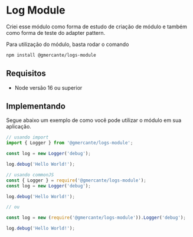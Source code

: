 # Log Module

Criei esse módulo como forma de estudo de criação de módulo e também como forma de teste do adapter pattern.

Para utilização do módulo, basta rodar o comando
``` bash
npm install @gmercante/logs-module
```

## Requisitos
- Node versão 16 ou superior

## Implementando
Segue abaixo um exemplo de como você pode utilizar o módulo em sua aplicação.

``` javascript
// usando import
import { Logger } from '@gmercante/logs-module';

const log = new Logger('debug');

log.debug('Hello World!');

// usando commonJS
const { Logger } = require('@gmercante/logs-module');
const log = new Logger('debug');

log.debug('Hello World!');

// ou

const log = new (require('@gmercante/logs-module')).Logger('debug');

log.debug('Hello World!');
```
